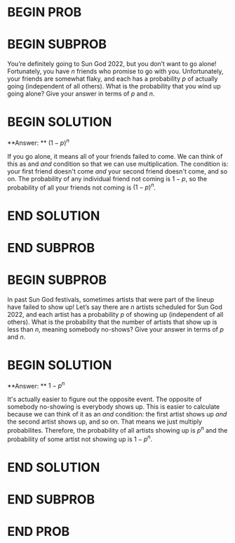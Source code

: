# BEGIN PROB

# BEGIN SUBPROB

You’re definitely going to Sun God 2022, but you don’t want to go alone! Fortunately, you have $n$ friends who promise to go with you. Unfortunately, your friends are somewhat flaky, and each has a probability $p$ of actually going (independent of all others). What is the probability that you wind up going alone? Give your answer in terms of $p$ and $n$.

# BEGIN SOLUTION

**Answer: ** $(1-p)^n$

If you go alone, it means all of your friends failed to come. We can think of this as and *and* condition so that we can use multiplication. The condition is: your first friend doesn't come *and* your second friend doesn't come, and so on. The probability of any individual friend not coming is $1-p$, so the probability of all your friends not coming is $(1-p)^n$.

# END SOLUTION

# END SUBPROB

# BEGIN SUBPROB

In past Sun God festivals, sometimes artists that were part of the lineup have failed to show up! Let’s say there are $n$ artists scheduled for Sun God 2022, and each artist has a probability $p$ of showing up (independent of all others). What is the probability that the number of artists that show up is less than $n$, meaning somebody no-shows? Give your answer in terms of $p$ and $n$.

# BEGIN SOLUTION

**Answer: ** $1-p^n$

It's actually easier to figure out the opposite event. The opposite of somebody no-showing is everybody shows up. This is easier to calculate because we can think of it as an *and* condition: the first artist shows up *and* the second artist shows up, and so on. That means we just multiply probabilites. Therefore, the probability of all artists showing up is $p^n$ and the probability of some artist not showing up is $1-p^n$.

# END SOLUTION

# END SUBPROB

# END PROB